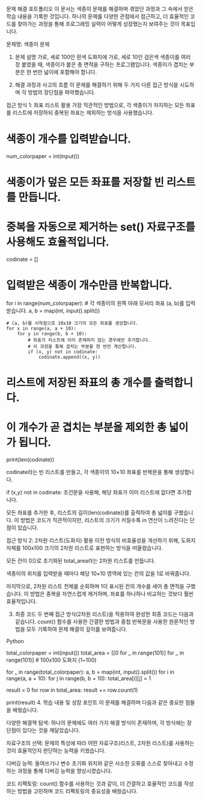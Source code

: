 문제 해결 포트폴리오
이 문서는 색종이 문제를 해결하며 겪었던 과정과 그 속에서 얻은 학습 내용을 기록한 것입니다. 하나의 문제를 다양한 관점에서 접근하고, 더 효율적인 코드를 찾아가는 과정을 통해 프로그래밍 실력이 어떻게 성장했는지 보여주는 것이 목표입니다.

문제명: 색종이 문제
1. 문제 설명
가로, 세로 100인 흰색 도화지에 가로, 세로 10인 검은색 색종이를 여러 장 붙였을 때, 색종이가 붙은 총 면적을 구하는 프로그램입니다. 색종이가 겹치는 부분은 한 번만 넓이에 포함해야 합니다.

2. 해결 과정과 사고의 흐름
이 문제를 해결하기 위해 두 가지 다른 접근 방식을 시도하며 각 방법의 장단점을 파악했습니다.

접근 방식 1: 좌표 리스트 활용
가장 직관적인 방법으로, 각 색종이가 차지하는 모든 좌표를 리스트에 저장하되 중복된 좌표는 제외하는 방식을 사용했습니다.

# 색종이 개수를 입력받습니다.
num_colorpaper = int(input())

# 색종이가 덮은 모든 좌표를 저장할 빈 리스트를 만듭니다.
# 중복을 자동으로 제거하는 set() 자료구조를 사용해도 효율적입니다.
codinate = []

# 입력받은 색종이 개수만큼 반복합니다.
for i in range(num_colorpaper):
    # 각 색종이의 왼쪽 아래 모서리 좌표 (a, b)를 입력받습니다.
    a, b = map(int, input().split())

    # (a, b)를 시작점으로 10x10 크기의 모든 좌표를 생성합니다.
    for x in range(a, a + 10):
        for y in range(b, b + 10):
            # 좌표가 리스트에 이미 존재하지 않는 경우에만 추가합니다.
            # 이 과정을 통해 겹치는 부분을 한 번만 계산합니다.
            if (x, y) not in codinate:
                codinate.append((x, y))

# 리스트에 저장된 좌표의 총 개수를 출력합니다.
# 이 개수가 곧 겹치는 부분을 제외한 총 넓이가 됩니다.
print(len(codinate))

codinate라는 빈 리스트를 만들고, 각 색종이의 10×10 좌표를 반복문을 통해 생성합니다.

if (x,y) not in codinate: 조건문을 사용해, 해당 좌표가 이미 리스트에 없다면 추가합니다.

모든 좌표를 추가한 후, 리스트의 길이(len(codinate))를 출력하여 총 넓이를 구했습니다. 이 방법은 코드가 직관적이지만, 리스트의 크기가 커질수록 in 연산이 느려진다는 단점이 있습니다.

접근 방식 2: 2차원 리스트(도화지) 활용
이전 방식의 비효율성을 개선하기 위해, 도화지 자체를 100x100 크기의 2차원 리스트로 표현하는 방식을 떠올렸습니다.

모든 칸이 0으로 초기화된 total_area라는 2차원 리스트를 만듭니다.

색종이의 위치를 입력받을 때마다 해당 10×10 영역에 있는 칸의 값을 1로 바꿔줍니다.

마지막으로, 2차원 리스트 전체를 순회하며 1이 표시된 칸의 개수를 세어 총 면적을 구했습니다. 이 방법은 중복을 자연스럽게 제거하며, 좌표를 하나하나 비교하는 것보다 훨씬 효율적입니다.

3. 최종 코드
두 번째 접근 방식(2차원 리스트)을 적용하여 완성한 최종 코드는 다음과 같습니다. count() 함수를 사용한 간결한 방법과 중첩 반복문을 사용한 원론적인 방법을 모두 기록하여 문제 해결의 깊이를 보여줍니다.

Python

total_colorpaper = int(input())
total_area = [[0 for _ in range(101)] for _ in range(101)] # 100x100 도화지 (1~100)

for _ in range(total_colorpaper):
    a, b = map(int, input().split())
    for i in range(a, a + 10):
        for j in range(b, b + 10):
            total_area[i][j] = 1

result = 0
for row in total_area:
    result += row.count(1)

print(result)
4. 학습 내용 및 성장 포인트
이 문제를 해결하며 다음과 같은 중요한 점들을 배웠습니다.

다양한 해결책 탐색: 하나의 문제에도 여러 가지 해결 방식이 존재하며, 각 방식에는 장단점이 있다는 것을 깨달았습니다.

자료구조의 선택: 문제의 특성에 따라 어떤 자료구조(리스트, 2차원 리스트)를 사용하는 것이 효율적인지 판단하는 능력을 키웠습니다.

디버깅 능력: 들여쓰기나 변수 초기화 위치와 같은 사소한 오류를 스스로 찾아내고 수정하는 과정을 통해 디버깅 능력을 향상시켰습니다.

코드 리팩토링: count() 함수를 사용하는 것과 같이, 더 간결하고 효율적인 코드를 작성하는 방법을 고민하며 코드 리팩토링의 중요성을 배웠습니다.